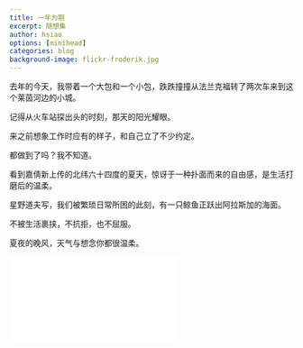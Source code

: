 ```yaml
---
title: 一年为期
excerpt: 随想集
author: hsiao
options: [minihead]
categories: blog
background-image: flickr-froderik.jpg
---
```


去年的今天，我带着一个大包和一个小包，跌跌撞撞从法兰克福转了两次车来到这个莱茵河边的小城。

记得从火车站探出头的时刻，那天的阳光耀眼。

来之前想象工作时应有的样子，和自己立了不少约定。

都做到了吗？我不知道。

看到嘉倩新上传的北纬六十四度的夏天，惊讶于一种扑面而来的自由感，是生活打磨后的温柔。

星野道夫写，我们被繁琐日常所困的此刻，有一只鲸鱼正跃出阿拉斯加的海面。

不被生活裹挟，不抗拒，也不屈服。

夏夜的晚风，天气与想念你都很温柔。

<iframe src="//player.bilibili.com/player.html?aid=371581067&bvid=BV1wZ4y1M7Ms&cid=218968163&page=1" scrolling="no" border="0" frameborder="no" framespacing="0" allowfullscreen="true"> </iframe>